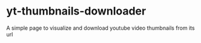 # yt-thumbnails-downloader
A simple page to visualize and download youtube video thumbnails from its url
